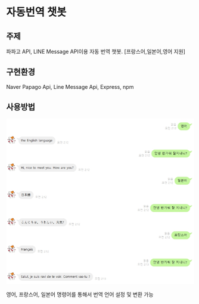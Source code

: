 # 자동번역 챗봇
## 주제
파파고 API, LINE Message API이용 자동 번역 챗봇. [프랑스어,일본어,영어 지원]

## 구현환경
Naver Papago Api, Line Message Api, Express, npm

## 사용방법

![1](./1.jpg)

영어, 프랑스어, 일본어 명령어를 통해서 번역 언어 설정 및 변환 가능
